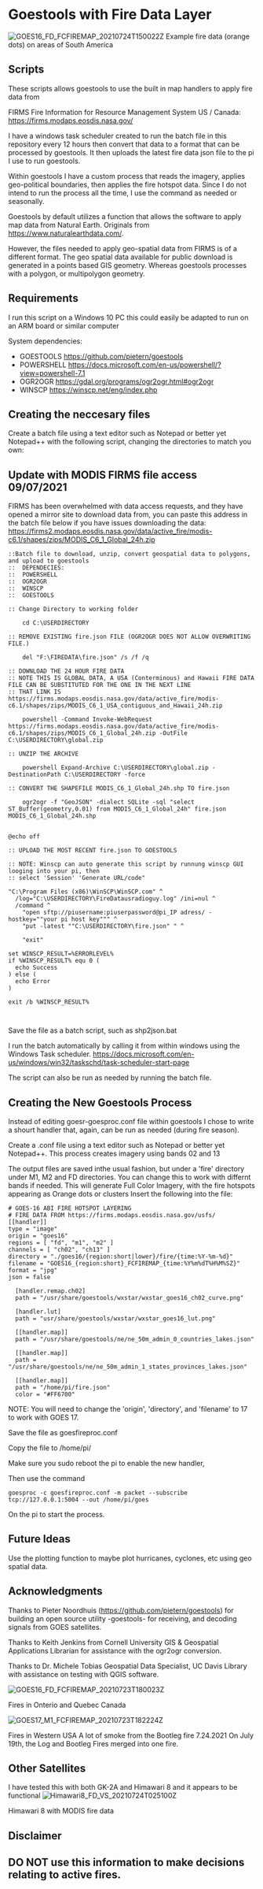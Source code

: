 # Goestools with Fire Data Layer

![GOES16_FD_FCFIREMAP_20210724T150022Z](https://user-images.githubusercontent.com/47005123/126873911-82257340-8c32-4041-9788-48aaa7c0606a.jpg)
Example fire data (orange dots) on areas of South America

## Scripts

These scripts allows goestools to use the built in map handlers to apply fire data from 

FIRMS Fire Information for Resource Management System US / Canada: https://firms.modaps.eosdis.nasa.gov/ 

I have a windows task scheduler created to run the batch file in this repository every 12 hours then convert that data
to a format that can be processed by goestools. It then uploads the latest fire data json file to the pi I use to run goestools.

Within goestools I have a custom process that reads the imagery, applies geo-political boundaries, then applies the fire hotspot data.
Since I do not intend to run the process all the time, I use the command as needed or seasonally.

Goestools by default utilizes a function that allows the software to apply map data from 
Natural Earth. Originals from https://www.naturalearthdata.com/.

However, the files needed to apply geo-spatial data from FIRMS is of 
a different format. The geo spatial data available for public download is generated in a points based GIS geometry.
Whereas goestools processes with a polygon, or multipolygon geometry.

## Requirements

I run this script on a Windows 10 PC this could easily be adapted to run on an ARM board or similar computer

System dependencies:

* GOESTOOLS  https://github.com/pietern/goestools
* POWERSHELL https://docs.microsoft.com/en-us/powershell/?view=powershell-7.1
* OGR2OGR    https://gdal.org/programs/ogr2ogr.html#ogr2ogr
* WINSCP     https://winscp.net/eng/index.php
 
## Creating the neccesary files

Create a batch file using a text editor such as Notepad or better yet Notepad++
with the following script, changing the directories to match you own:

## Update with MODIS FIRMS file access 09/07/2021
FIRMS has been overwhelmed with data access requests, and they have opened a mirror site to download data
from, you can paste this address in the batch file below if you have issues downloading the data:
 https://firms2.modaps.eosdis.nasa.gov/data/active_fire/modis-c6.1/shapes/zips/MODIS_C6_1_Global_24h.zip

``` shell
::Batch file to download, unzip, convert geospatial data to polygons, and upload to goestools
::  DEPENDECIES: 
:: 	POWERSHELL
::	OGR2OGR
::	WINSCP
::	GOESTOOLS

:: Change Directory to working folder

	cd C:\USERDIRECTORY
	
:: REMOVE EXISTING fire.json FILE (OGR2OGR DOES NOT ALLOW OVERWRITING FILE.)

	del "F:\FIREDATA\fire.json" /s /f /q
	
:: DOWNLOAD THE 24 HOUR FIRE DATA
:: NOTE THIS IS GLOBAL DATA, A USA (Conterminous) and Hawaii FIRE DATA FILE CAN BE SUBSTITUTED FOR THE ONE IN THE NEXT LINE
:: THAT LINK IS https://firms.modaps.eosdis.nasa.gov/data/active_fire/modis-c6.1/shapes/zips/MODIS_C6_1_USA_contiguous_and_Hawaii_24h.zip
	
	powershell -Command Invoke-WebRequest https://firms.modaps.eosdis.nasa.gov/data/active_fire/modis-c6.1/shapes/zips/MODIS_C6_1_Global_24h.zip -OutFile C:\USERDIRECTORY\global.zip
	
:: UNZIP THE ARCHIVE

	powershell Expand-Archive C:\USERDIRECTORY\global.zip -DestinationPath C:\USERDIRECTORY -force
	
:: CONVERT THE SHAPEFILE MODIS_C6_1_Global_24h.shp TO fire.json

	ogr2ogr -f "GeoJSON" -dialect SQLite -sql "select ST_Buffer(geometry,0.01) from MODIS_C6_1_Global_24h" fire.json MODIS_C6_1_Global_24h.shp


@echo off

:: UPLOAD THE MOST RECENT fire.json TO GOESTOOLS

:: NOTE: Winscp can auto generate this script by runnung winscp GUI looging into your pi, then
:: select 'Session' 'Generate URL/code"

"C:\Program Files (x86)\WinSCP\WinSCP.com" ^
  /log="C:\USERDIRECTORY\FireDatausradioguy.log" /ini=nul ^
  /command ^
    "open sftp://piusername:piuserpassword@pi_IP adress/ -hostkey=""your pi host key""" ^
    "put -latest ""C:\USERDIRECTORY\fire.json" " ^

    "exit"

set WINSCP_RESULT=%ERRORLEVEL%
if %WINSCP_RESULT% equ 0 (
  echo Success
) else (
  echo Error
)

exit /b %WINSCP_RESULT%



```
Save the file as a batch script, such as shp2json.bat

I run the batch automatically by calling it from within windows using the Windows Task scheduler. https://docs.microsoft.com/en-us/windows/win32/taskschd/task-scheduler-start-page

The script can also be run as needed by running the batch file.

## Creating the New Goestools Process
Instead of editing goesr-goesproc.conf file within goestools I chose to write a shourt handler that, again, can be run as needed (during fire season).

Create a .conf  file using a text editor such as Notepad or better yet Notepad++.  This process creates imagery using bands 02 and 13

The output files are saved inthe usual fashion, but under a 'fire' directory under M1, M2 and FD directories. You can change this to work with differnt bands if needed.
This will generate Full Color Imagery, with the fire hotspots appearing as Orange dots or clusters
Insert the following into the file:

```
# GOES-16 ABI FIRE HOTSPOT LAYERING
# FIRE DATA FROM https://firms.modaps.eosdis.nasa.gov/usfs/
[[handler]]
type = "image"
origin = "goes16"
regions = [ "fd", "m1", "m2" ]
channels = [ "ch02", "ch13" ]
directory = "./goes16/{region:short|lower}/fire/{time:%Y-%m-%d}"
filename = "GOES16_{region:short}_FCFIREMAP_{time:%Y%m%dT%H%M%SZ}"
format = "jpg"
json = false

  [handler.remap.ch02]
  path = "/usr/share/goestools/wxstar/wxstar_goes16_ch02_curve.png"

  [handler.lut]
  path = "usr/share/goestools/wxstar/wxstar_goes16_lut.png"

  [[handler.map]]
  path = "/usr/share/goestools/ne/ne_50m_admin_0_countries_lakes.json"

  [[handler.map]]
  path = "/usr/share/goestools/ne/ne_50m_admin_1_states_provinces_lakes.json"

  [[handler.map]]
  path = "/home/pi/fire.json"
  color = "#FF6700"

```


NOTE: You will need to change the 'origin', 'directory', and  'filename' to 17 to work with GOES 17.

Save the file as goesfireproc.conf

Copy the file to /home/pi/

Make sure you sudo reboot the pi to enable the new handler,

Then use the command
```
goesproc -c goesfireproc.conf -m packet --subscribe tcp://127.0.0.1:5004 --out /home/pi/goes
```
On the pi to start the process.

## Future Ideas

Use the plotting function to maybe plot hurricanes, cyclones, etc using geo spatial data.

## Acknowledgments

Thanks to Pieter Noordhuis (https://github.com/pietern/goestools) for building
an open source utility -goestools-  for receiving, and decoding signals from GOES satellites.

Thanks to Keith Jenkins from Cornell University GIS & Geospatial Applications Librarian for assistance with the ogr2ogr conversion.

Thanks to Dr. Michele Tobias Geospatial Data Specialist, UC Davis Library with assistance on testing with QGIS software.


![GOES16_FD_FCFIREMAP_20210723T180023Z](https://user-images.githubusercontent.com/47005123/126876022-823ac295-2e06-487e-bfe0-670df0c906c2.jpg)

Fires in Onterio and Quebec Canada



![GOES17_M1_FCFIREMAP_20210723T182224Z](https://user-images.githubusercontent.com/47005123/126876118-990af964-403b-4353-be27-c999a1f9b00c.jpg)

Fires in Western USA  A lot of smoke from the Bootleg fire 7.24.2021 On July 19th, the Log and Bootleg Fires merged into one fire.


## Other Satellites

I have tested this with both GK-2A and Himawari 8 and it appears to be functional
![Himawari8_FD_VS_20210724T025100Z](https://user-images.githubusercontent.com/47005123/126876857-5ef52f22-7fa3-44da-b539-cdc500654c10.jpg)

Himawari 8 with MODIS fire data

## Disclaimer
## DO NOT use this information to make decisions relating to active fires.
